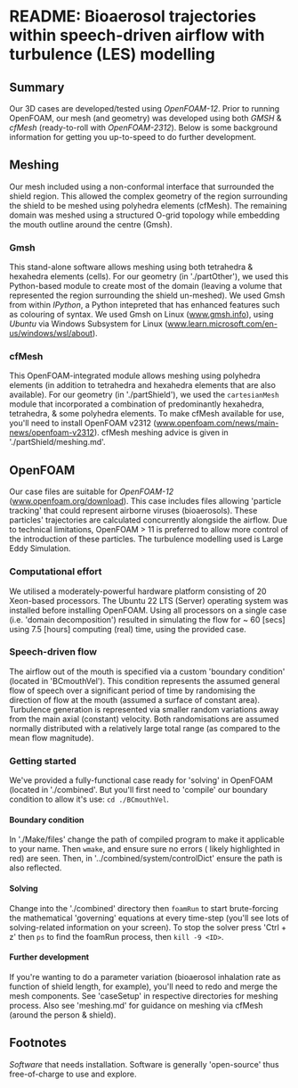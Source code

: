 # README: Bioaerosol trajectories within speech-driven airflow with turbulence (LES) modelling
## Summary
Our 3D cases are developed/tested using _OpenFOAM-12_. Prior to running OpenFOAM, our mesh (and geometry) was developed using both _GMSH_ & _cfMesh_ (ready-to-roll with _OpenFOAM-2312_). Below is some background information for getting you up-to-speed to do further development.

## Meshing
Our mesh included using a non-conformal interface that surrounded the shield region. This allowed the complex geometry of the region surrounding the shield to be meshed using polyhedra elements (cfMesh). The remaining domain was meshed using a structured O-grid topology while embedding the mouth outline around the centre (Gmsh).

### Gmsh
This stand-alone software allows meshing using both tetrahedra & hexahedra elements (cells). For our geometry (in './partOther'), we used this Python-based module to create most of the domain (leaving a volume that represented the region surrounding the shield un-meshed). We used Gmsh from within _IPython_, a Python intepreted that has enhanced features such as colouring of syntax. We used Gmsh on Linux (www.gmsh.info), using _Ubuntu_ via Windows Subsystem for Linux (www.learn.microsoft.com/en-us/windows/wsl/about). 

### cfMesh
This OpenFOAM-integrated module allows meshing using polyhedra elements (in addition to tetrahedra and hexahedra elements that are also available). For our geometry (in './partShield'), we used the `cartesianMesh` module that incorporated a combination of predominantly hexahedra, tetrahedra, & some polyhedra elements. To make cfMesh available for use, you'll need to install OpenFOAM v2312 (www.openfoam.com/news/main-news/openfoam-v2312). cfMesh meshing advice is given in './partShield/meshing.md'.

## OpenFOAM
Our case files are suitable for _OpenFOAM-12_ (www.openfoam.org/download). This case includes files allowing 'particle tracking' that could represent airborne viruses (bioaerosols). These particles' trajectories are calculated concurrently alongside the airflow. Due to technical limitations, OpenFOAM > 11 is preferred to allow more control of the introduction of these particles. The turbulence modelling used is Large Eddy Simulation.

### Computational effort
We utilised a moderately-powerful hardware platform consisting of 20 Xeon-based processors. The Ubuntu 22 LTS (Server) operating system was installed before installing OpenFOAM. Using all processors on a single case (i.e. 'domain decomposition') resulted in simulating the flow for ~ 60 [secs] using 7.5 [hours] computing (real) time, using the provided case.

### Speech-driven flow
The airflow out of the mouth is specified via a custom 'boundary condition' (located in 'BCmouthVel'). This condition represents the assumed general flow of speech over a significant period of time by randomising the direction of flow at the mouth (assumed a surface of constant area). Turbulence generation is represented via smaller random variations away from the main axial (constant) velocity. Both randomisations are assumed normally distributed with a relatively large total range (as compared to the mean flow magnitude).

### Getting started
We've provided a fully-functional case ready for 'solving' in OpenFOAM (located in './combined'. But you'll first need to 'compile' our boundary condition to allow it's use: `cd ./BCmouthVel`. 

#### Boundary condition
In './Make/files' change the path of compiled program to make it applicable to your name. Then `wmake`, and ensure sure no errors ( likely highlighted in red) are seen. Then, in '../combined/system/controlDict' ensure the path is also reflected. 

#### Solving
Change into the './combined' directory then `foamRun` to start brute-forcing the mathematical 'governing' equations at every time-step (you'll see lots of solving-related information on your screen). To stop the solver press 'Ctrl + z' then `ps` to find the foamRun process, then `kill -9 <ID>`. 

#### Further development
If you're wanting to do a parameter variation (bioaerosol inhalation rate as function of shield length, for example), you'll need to redo and merge the mesh components. See 'caseSetup' in respective directories for meshing process. Also see 'meshing.md' for guidance on meshing via cfMesh (around the person & shield). 

## Footnotes
_Software_ that needs installation. Software is generally 'open-source' thus free-of-charge to use and explore.